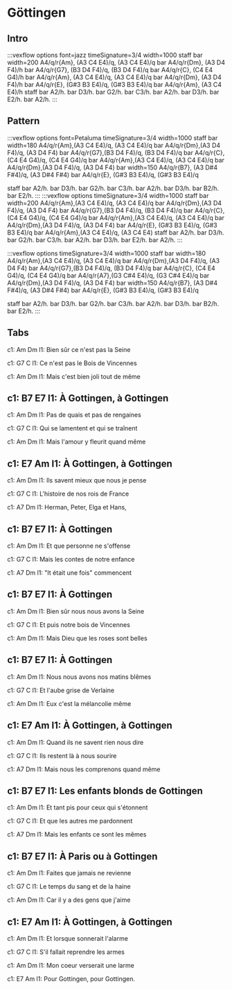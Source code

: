 ---
---

# Göttingen

## Intro
:::vexflow
options font=jazz timeSignature=3/4 width=1000
staff 
  bar width=200
      A4/q/r{Am}, (A3 C4 E4)/q, (A3 C4 E4)/q
  bar
      A4/q/r{Dm}, (A3 D4 F4)/h
  bar
      A4/q/r{G7}, (B3 D4 F4)/q, (B3 D4 F4)/q
  bar
      A4/q/r{C}, (C4 E4 G4)/h
  bar 
      A4/q/r{Am}, (A3 C4 E4)/q, (A3 C4 E4)/q
  bar
      A4/q/r{Dm}, (A3 D4 F4)/h
  bar
      A4/q/r{E}, (G#3 B3 E4)/q, (G#3 B3 E4)/q
  bar
      A4/q/r{Am}, (A3 C4 E4)/h
staff
  bar
      A2/h.
  bar
      D3/h.
  bar
      G2/h.
  bar
      C3/h.
  bar
      A2/h.
  bar
      D3/h.
  bar
      E2/h.
  bar
      A2/h.
:::

## Pattern
:::vexflow
options font=Petaluma timeSignature=3/4 width=1000
staff 
  bar width=180
      A4/q/r{Am},(A3 C4 E4)/q, (A3 C4 E4)/q
  bar
      A4/q/r{Dm},(A3 D4 F4)/q, (A3 D4 F4)
  bar
      A4/q/r{G7},(B3 D4 F4)/q, (B3 D4 F4)/q
  bar
      A4/q/r{C}, (C4 E4 G4)/q, (C4 E4 G4)/q
  bar 
      A4/q/r{Am},(A3 C4 E4)/q, (A3 C4 E4)/q
  bar
      A4/q/r{Dm},(A3 D4 F4)/q, (A3 D4 F4)
  bar width=150
      A4/q/r{B7}, (A3 D#4 F#4)/q, (A3 D#4 F#4)
  bar
      A4/q/r{E}, (G#3 B3 E4)/q, (G#3 B3 E4)/q

staff
  bar
      A2/h.
  bar
      D3/h.
  bar
      G2/h.
  bar
      C3/h.
  bar
      A2/h.
  bar
      D3/h.
  bar
      B2/h.
  bar
      E2/h.
:::
:::vexflow
options  timeSignature=3/4 width=1000
staff 
  bar width=200
      A4/q/r{Am},(A3 C4 E4)/q, (A3 C4 E4)/q
  bar
      A4/q/r{Dm},(A3 D4 F4)/q, (A3 D4 F4)
  bar
      A4/q/r{G7},(B3 D4 F4)/q, (B3 D4 F4)/q
  bar
      A4/q/r{C}, (C4 E4 G4)/q, (C4 E4 G4)/q
  bar 
      A4/q/r{Am},(A3 C4 E4)/q, (A3 C4 E4)/q
  bar
      A4/q/r{Dm},(A3 D4 F4)/q, (A3 D4 F4)
  bar
      A4/q/r{E}, (G#3 B3 E4)/q, (G#3 B3 E4)/q
  bar
      A4/q/r{Am},(A3 C4 E4)/q, (A3 C4 E4)
staff
  bar
      A2/h.
  bar
      D3/h.
  bar
      G2/h.
  bar
      C3/h.
  bar
      A2/h.
  bar
      D3/h.
  bar
      E2/h.
  bar
      A2/h.
:::

:::vexflow
options  timeSignature=3/4 width=1000
staff 
  bar width=180
      A4/q/r{Am},(A3 C4 E4)/q, (A3 C4 E4)/q
  bar
      A4/q/r{Dm},(A3 D4 F4)/q, (A3 D4 F4)
  bar
      A4/q/r{G7},(B3 D4 F4)/q, (B3 D4 F4)/q
  bar
      A4/q/r{C}, (C4 E4 G4)/q, (C4 E4 G4)/q
  bar 
      A4/q/r{A7},(G3 C#4 E4)/q, (G3 C#4 E4)/q
  bar
      A4/q/r{Dm},(A3 D4 F4)/q, (A3 D4 F4)
  bar width=150
      A4/q/r{B7}, (A3 D#4 F#4)/q, (A3 D#4 F#4)
  bar
      A4/q/r{E}, (G#3 B3 E4)/q, (G#3 B3 E4)/q

staff
  bar
      A2/h.
  bar
      D3/h.
  bar
      G2/h.
  bar
      C3/h.
  bar
      A2/h.
  bar
      D3/h.
  bar
      B2/h.
  bar
      E2/h.
:::

## Tabs

c1:      Am                   Dm
l1:  Bien sûr ce n'est pas la Seine 

c1:     G7                     C
l1:  Ce n'est pas le Bois de Vincennes 

c1:             Am                Dm
l1:  Mais c'est bien joli tout de même 

c1:          B7         E7
l1:  À Gottingen, à Gottingen 
--
 
c1:      Am                   Dm
l1:  Pas de quais et pas de rengaines 

c1:      G7                     C
l1:  Qui se lamentent et qui se traînent 

c1:          Am                  Dm
l1:  Mais l'amour y fleurit quand même 

c1:          E7           Am
l1:  À Gottingen, à Gottingen
-- 
 
c1:     Am                        Dm
l1:  Ils savent mieux que nous je pense 

c1:       G7                    C
l1:  L'histoire de nos rois de France 

c1:     A7                  Dm
l1:  Herman, Peter, Elga et Hans, 

c1:  B7      E7
l1:  À Gottingen 
-- 
 
c1:      Am                 Dm
l1:  Et que personne ne s'offense 

c1:       G7                      C
l1:  Mais les contes de notre enfance 

c1:      A7                 Dm
l1:  "It était une fois" commencent 

c1:  B7      E7
l1:  À Gottingen 
-- 
 
c1:       Am                      Dm
l1:  Bien sûr nous nous avons la Seine 

c1:     G7                    C
l1:  Et puis notre bois de Vincennes 

c1:       Am                      Dm
l1:  Mais Dieu que les roses sont belles 

c1:  B7      E7
l1:  À Gottingen 
-- 
 
c1:       Am                     Dm
l1:  Nous nous avons nos matins blêmes 

c1:     G7                  C
l1:  Et l'aube grise de Verlaine 

c1:      Am                  Dm
l1:  Eux c'est la mélancolie même 

c1:          E7           Am
l1:  À Gottingen, à Gottingen
-- 
 
c1:        Am                      Dm
l1:  Quand ils ne savent rien nous dire 

c1:       G7                   C
l1:  Ils restent là à nous sourire 

c1:      A7                          Dm
l1:  Mais nous les comprenons quand même 

c1:        B7                   E7
l1:  Les enfants blonds de Gottingen 
-- 
 
c1:      Am                        Dm
l1:  Et tant pis pour ceux qui s'étonnent 

c1:     G7                    C
l1:  Et que les autres me pardonnent 

c1:        A7                      Dm
l1:  Mais les enfants ce sont les mêmes 

c1:       B7           E7
l1:  À Paris ou à Gottingen 
-- 
 
c1:      Am                   Dm
l1:  Faites que jamais ne revienne 

c1:     G7                       C
l1:  Le temps du sang et de la haine 

c1:      Am                    Dm
l1:  Car il y a des gens que j'aime 

c1:          E7           Am
l1:  À Gottingen, à Gottingen
-- 
 
c1:     Am                   Dm
l1:  Et lorsque sonnerait l'alarme 

c1:       G7                    C
l1:  S'il fallait reprendre les armes 

c1:       Am                  Dm
l1:  Mon coeur verserait une larme 

c1:             E7             Am
l1:  Pour Gottingen, pour Gottingen.